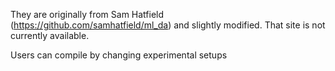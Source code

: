 They are originally from Sam Hatfield (https://github.com/samhatfield/ml_da) and slightly modified.
That site is not currently available.

Users can compile by changing experimental setups
